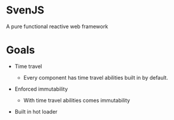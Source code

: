 # SvenJS

A pure functional reactive web framework

# Goals

 - Time travel

 	- Every component has time travel abilities built in by default.

 - Enforced immutability
 	
 	- With time travel abilities comes immutability

 - Built in hot loader



